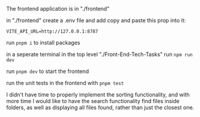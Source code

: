 The frontend application is in "./frontend"

in "./frontend" create a .env file and add copy and paste this prop into it:

`VITE_API_URL=http://127.0.0.1:8787`

run `pnpm i` to install packages

in a seperate terminal in the top level "./Front-End-Tech-Tasks" run `npm run dev`

run `pnpm dev` to start the frontend

run the unit tests in the frontend with `pnpm test`

I didn't have time to properly implement the sorting functionality, and with more time I would like to have the search functionality find files inside folders, as well as displaying all files found, rather than just the closest one.
